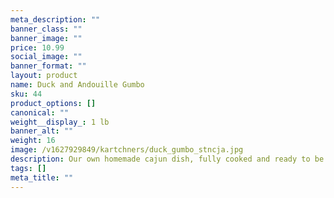 ```yaml
---
meta_description: ""
banner_class: ""
banner_image: ""
price: 10.99
social_image: ""
banner_format: ""
layout: product
name: Duck and Andouille Gumbo
sku: 44
product_options: []
canonical: ""
weight__display_: 1 lb
banner_alt: ""
weight: 16
image: /v1627929849/kartchners/duck_gumbo_stncja.jpg
description: Our own homemade cajun dish, fully cooked and ready to be boiled and served.
tags: []
meta_title: ""
---
```

